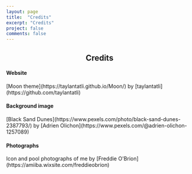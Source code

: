 ```yaml
---
layout: page
title:  "Credits"
excerpt: "Credits"
project: false
comments: false
---
```

<h2><center>Credits</center></h2>

<h4>Website</h4>
[Moon theme](https://taylantatli.github.io/Moon/) by [taylantatli](https://github.com/taylantatli)

<h4>Background image</h4>
[Black Sand Dunes](https://www.pexels.com/photo/black-sand-dunes-2387793/) by [Adrien Olichon](https://www.pexels.com/@adrien-olichon-1257089)

<h4>Photographs</h4>
Icon and pool photographs of me by [Freddie O'Brion](https://amiiba.wixsite.com/freddieobrion)
